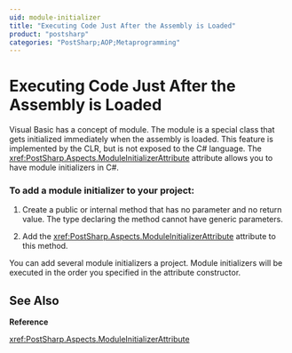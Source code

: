 ```yaml
---
uid: module-initializer
title: "Executing Code Just After the Assembly is Loaded"
product: "postsharp"
categories: "PostSharp;AOP;Metaprogramming"
---
```

# Executing Code Just After the Assembly is Loaded

Visual Basic has a concept of module. The module is a special class that gets initialized immediately when the assembly is loaded. This feature is implemented by the CLR, but is not exposed to the C# language. The <xref:PostSharp.Aspects.ModuleInitializerAttribute> attribute allows you to have module initializers in C#. 


### To add a module initializer to your project:

1. Create a public or internal method that has no parameter and no return value. The type declaring the method cannot have generic parameters.


2. Add the <xref:PostSharp.Aspects.ModuleInitializerAttribute> attribute to this method. 


You can add several module initializers a project. Module initializers will be executed in the order you specified in the attribute constructor.

## See Also

**Reference**

<xref:PostSharp.Aspects.ModuleInitializerAttribute>
<br>